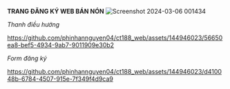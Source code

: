 **TRANG ĐĂNG KÝ WEB BÁN NÓN**
![Screenshot 2024-03-06 001434](https://github.com/phinhannguyen04/ct188_web/assets/144946023/64327b1d-5fe6-4ab8-b003-c6a4c8c80c7e)

_Thanh điều hướng_

https://github.com/phinhannguyen04/ct188_web/assets/144946023/56650ea8-bef5-4934-9ab7-9011909e30b2

_Form đăng ký_

https://github.com/phinhannguyen04/ct188_web/assets/144946023/d410048b-6784-4507-915e-7f349f4d9ca9




